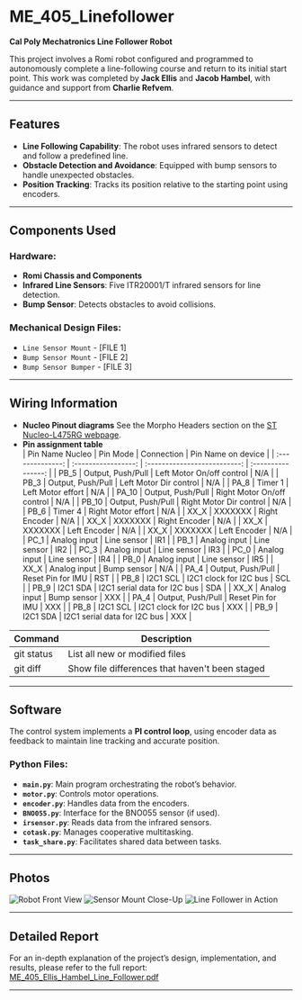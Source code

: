 # ME_405_Linefollower

**Cal Poly Mechatronics Line Follower Robot**

This project involves a Romi robot configured and programmed to autonomously complete a line-following course and return to its initial start point. This work was completed by **Jack Ellis** and **Jacob Hambel**, with guidance and support from **Charlie Refvem**.

---

## Features

- **Line Following Capability**: The robot uses infrared sensors to detect and follow a predefined line.
- **Obstacle Detection and Avoidance**: Equipped with bump sensors to handle unexpected obstacles.
- **Position Tracking**: Tracks its position relative to the starting point using encoders.

---

## Components Used

### Hardware:
- **Romi Chassis and Components**
- **Infrared Line Sensors**: Five ITR20001/T infrared sensors for line detection.
- **Bump Sensor**: Detects obstacles to avoid collisions.

### Mechanical Design Files:
- `Line Sensor Mount` - [FILE 1]
- `Bump Sensor Mount` - [FILE 2]
- `Bump Sensor Bumper` - [FILE 3]

---

## Wiring Information
- **Nucleo Pinout diagrams**
    See the Morpho Headers section on the [ST Nucleo-L475RG webpage](https://os.mbed.com/platforms/ST-Nucleo-L476RG/).
- **Pin assignment table**    
| Pin Name Nucleo  | Pin Mode            | Connection                   | Pin Name on device |
| :--------------: | :-----------------: | :--------------------------: | :----------------: |
| PB_5             | Output, Push/Pull   | Left Motor On/off control    | N/A                |
| PB_3             | Output, Push/Pull   | Left Motor Dir control       | N/A                |
| PA_8             | Timer 1             | Left Motor effort            | N/A                |
| PA_10            | Output, Push/Pull   | Right Motor On/off control   | N/A                | 
| PB_10            | Output, Push/Pull   | Right Motor Dir control      | N/A                |
| PB_6             | Timer 4             | Right Motor effort           | N/A                |
| XX_X             | XXXXXXX             | Right Encoder                | N/A                |
| XX_X             | XXXXXXX             | Right Encoder                | N/A                |
| XX_X             | XXXXXXX             | Left Encoder                 | N/A                |
| XX_X             | XXXXXXX             | Left Encoder                 | N/A                |
| PC_1             | Analog input        | Line sensor                  | IR1                |
| PB_1             | Analog input        | Line sensor                  | IR2                |
| PC_3             | Analog input        | Line sensor                  | IR3                |
| PC_0             | Analog input        | Line sensor                  | IR4                |
| PB_0             | Analog input        | Line sensor                  | IR5                |
| XX_X             | Analog input        | Bump sensor                  | N/A                |
| PA_4             | Output, Push/Pull   | Reset Pin for IMU            | RST                |
| PB_8             | I2C1 SCL            | I2C1 clock for I2C bus       | SCL                |
| PB_9             | I2C1 SDA            | I2C1 serial data for I2C bus | SDA                |
| XX_X             | Analog input        | Bump sensor                  | XXX                |
| PA_4             | Output, Push/Pull   | Reset Pin for IMU            | XXX                |
| PB_8             | I2C1 SCL            | I2C1 clock for I2C bus       | XXX                |
| PB_9             | I2C1 SDA            | I2C1 serial data for I2C bus | XXX                |


| Command | Description |
| --- | --- |
| git status | List all new or modified files |
| git diff | Show file differences that haven't been staged |



---

## Software

The control system implements a **PI control loop**, using encoder data as feedback to maintain line tracking and accurate position.

### Python Files:
- **`main.py`**: Main program orchestrating the robot’s behavior.
- **`motor.py`**: Controls motor operations.
- **`encoder.py`**: Handles data from the encoders.
- **`BNO055.py`**: Interface for the BNO055 sensor (if used).
- **`irsensor.py`**: Reads data from the infrared sensors.
- **`cotask.py`**: Manages cooperative multitasking.
- **`task_share.py`**: Facilitates shared data between tasks.

---

## Photos

![Robot Front View](./images/robot_front_view.jpg)
![Sensor Mount Close-Up](./images/sensor_mount.jpg)
![Line Follower in Action](./images/line_follower_action.jpg)

---

## Detailed Report

For an in-depth explanation of the project’s design, implementation, and results, please refer to the full report:
[ME_405_Ellis_Hambel_Line_Follower.pdf](./docs/ME_405_Ellis_Hambel_Line_Follower.pdf)

---